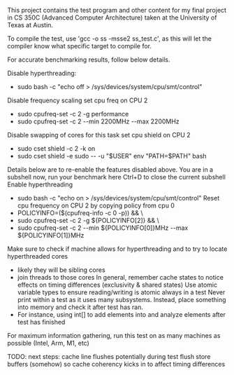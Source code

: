 This project contains the test program and other content for my final project in CS 350C (Advanced Computer Architecture) taken at the University of Texas at Austin.

To compile the test, use 'gcc -o ss -msse2 ss_test.c', as this will let the compiler know what specific target to compile for.

For accurate benchmarking results, follow below details.

Disable hyperthreading:
- sudo bash -c "echo off > /sys/devices/system/cpu/smt/control"

Disable frequency scaling
set cpu freq on CPU 2
- sudo cpufreq-set -c 2 -g performance
- sudo cpufreq-set -c 2 --min 2200MHz --max 2200MHz

Disable swapping of cores for this task
set cpu shield on CPU 2
- sudo cset shield -c 2 -k on
- sudo cset shield -e sudo -- -u "$USER" env "PATH=$PATH" bash

Details below are to re-enable the features disabled above.
You are in a subshell now, run your benchmark here
Ctrl+D to close the current subshell
Enable hyperthreading
- sudo bash -c "echo on > /sys/devices/system/cpu/smt/control"
Reset cpu frequency on CPU 2 by copying policy from cpu 0
- POLICYINFO=($(cpufreq-info -c 0 -p)) && \
- sudo cpufreq-set -c 2 -g ${POLICYINFO[2]} && \
- sudo cpufreq-set -c 2 --min ${POLICYINFO[0]}MHz --max ${POLICYINFO[1]}MHz

Make sure to check if machine allows for hyperthreading and to try to locate hyperthreaded cores
- likely they will be sibling cores
- join threads to those cores
In general, remember cache states to notice effects on timing differences (exclusivity & shared states)
Use atomic variable types to ensure reading/writing is atomic always in a test
Never print within a test as it uses many subsystems. Instead, place something into memory and check it after test has ran.
- For instance, using int[] to add elements into and analyze elements after test has finished

For maximum information gathering, run this test on as many machines as possible (Intel, Arm, M1, etc)

TODO: next steps: cache line flushes potentially during test
flush store buffers (somehow) so cache coherency kicks in to affect timing differences
